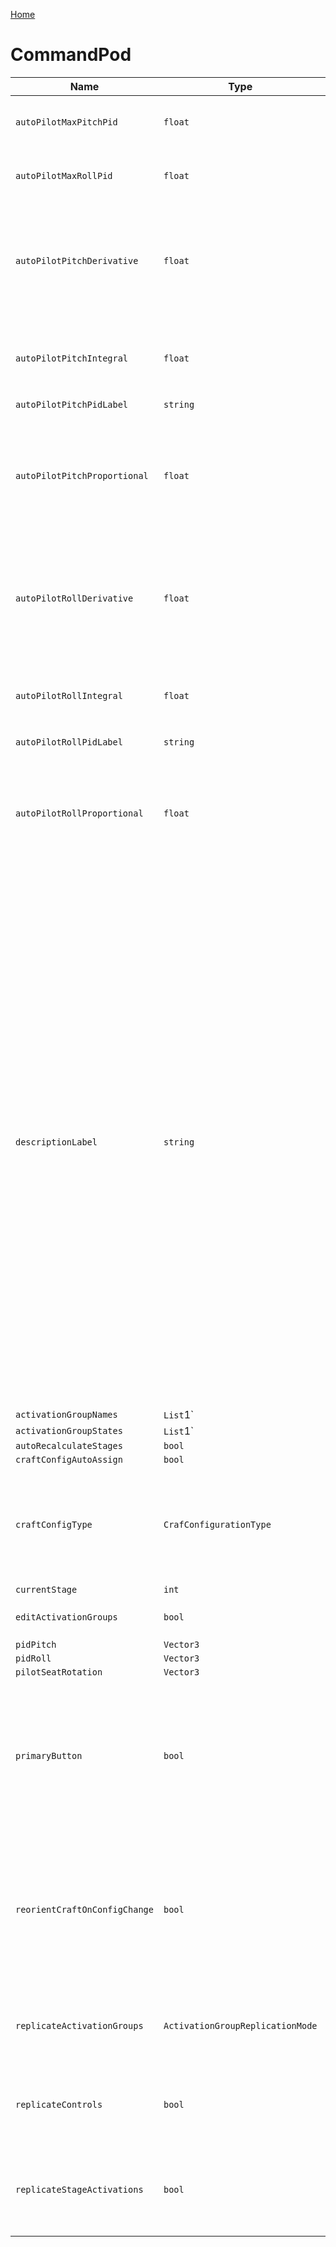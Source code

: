 [Home](https://wnp78.github.io/Sr2Xml/)

# CommandPod


|Name|Type|Description|
|--|--|--|
|`autoPilotMaxPitchPid`|`float`|Adjusts the range of the PID sliders in the UI...does not impact flight performance.|
|`autoPilotMaxRollPid`|`float`|Adjusts the range of the PID sliders in the UI...does not impact flight performance.|
|`autoPilotPitchDerivative`|`float`|Used to reduce overshooting/oscillations, although excessive amounts will introduce oscillation. Highly maneuverable crafts will not tolerate much if any derivative without introducing oscillation.|
|`autoPilotPitchIntegral`|`float`|Attempts to compensate for cases where the proportional is not sufficient to maintain the target. Not typically recommended for roll.|
|`autoPilotPitchPidLabel`|`string`||
|`autoPilotPitchProportional`|`float`|The primary value which dictates how strongly the auto-pilot reacts to errors.  Craft with large control lag will need proportional reduced considerably below the craft's maximum rate to get oscillation to an acceptable level.|
|`autoPilotRollDerivative`|`float`|Used to reduce overshooting/oscillations, although excessive amounts will introduce oscillation. Highly maneuverable crafts will not tolerate much if any derivative without introducing oscillation.|
|`autoPilotRollIntegral`|`float`|Attempts to compensate for cases where the proportional is not sufficient to maintain the target. Not typically recommended for roll.|
|`autoPilotRollPidLabel`|`string`||
|`autoPilotRollProportional`|`float`|The primary value which dictates how strongly the auto-pilot reacts to errors.  Craft with large control lag will need proportional reduced considerably below the craft's maximum rate to get oscillation to an acceptable level.|
|`descriptionLabel`|`string`|Auto-pilot uses a "PID" controller, which has 3 main components Proportional, Integral, and Derivative.  They can be adjusted while in-flight to determine optimal values (View Panel->Auto-Pilot), and can then be adjusted here to save with the craft. The difficult part of pid tuning is controlling oscillation when the craft is nearly on-target.  The values should typically be large enough to produce the desired response rate without introducing oscillation, at a variety of airspeeds.  All may introduce oscillation if they're too high.  General advice to begin tuning - While in flight, start with integral and derivative at zero.  Adjust proportional until desired response rate is achieved, and oscillation is minimized (may not be able to eliminate).  Increase derivative until overshoot/oscillation is minimized.  Add integral until any persistent error scenarios are addressed while keeping oscillation to a minimum. Tip: Display input sliders to monitor oscillation in inputs.|
|`activationGroupNames`|`List`1`||
|`activationGroupStates`|`List`1`||
|`autoRecalculateStages`|`bool`||
|`craftConfigAutoAssign`|`bool`||
|`craftConfigType`|`CrafConfigurationType`|Changes the configuration of a craft. The configuration is used to drive various functions such as pilot orientation, rotation when certain parts are pulled out, and some default settings for parts.|
|`currentStage`|`int`||
|`editActivationGroups`|`bool`|Edit the names of your activation groups to help keep them organized.|
|`pidPitch`|`Vector3`||
|`pidRoll`|`Vector3`||
|`pilotSeatRotation`|`Vector3`||
|`primaryButton`|`bool`|Assigns this as the primary command pod for the craft. The primary command pod will control all parts in the craft, except for those added from a previously made subassembly that included its own command pod. Note: The primary command pod cannot be deleted.|
|`reorientCraftOnConfigChange`|`bool`|If enabled, the craft in the designer will rotate when the configuration type changes (Plane/Rocket).  You would want to disable this if a craft is already oriented correctly but it needs to have its configuration type changed.  This option does not impact operation during flight.|
|`replicateActivationGroups`|`ActivationGroupReplicationMode`|Determines how this command pod will replicate activation groups from the active command pod when this pod isn't active.|
|`replicateControls`|`bool`|Determines whether this command pod will replicate inputs from the active pod when this command pod isn't active.|
|`replicateStageActivations`|`bool`|Determines whether this command pod will replicate stage activations from the active pod when this command pod isn't active.|


